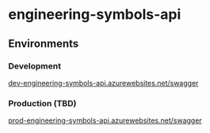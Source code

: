 # engineering-symbols-api

## Environments

### Development

[dev-engineering-symbols-api.azurewebsites.net/swagger](https://dev-engineering-symbols-api.azurewebsites.net/swagger)

### Production (TBD)

[prod-engineering-symbols-api.azurewebsites.net/swagger](https://prod-engineering-symbols-api.azurewebsites.net/swagger)
